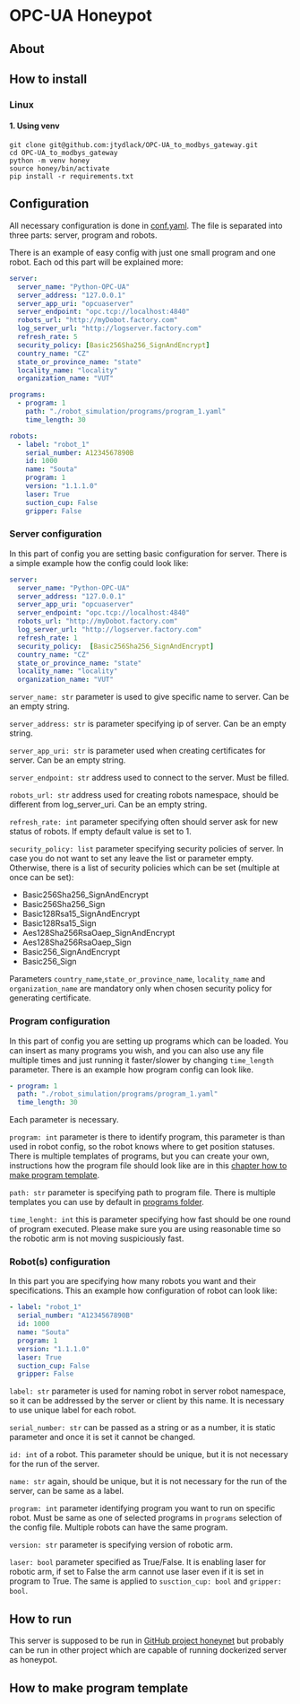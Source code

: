 # OPC-UA Honeypot

## About

## How to install
### Linux
#### 1. Using venv
```commandline
git clone git@github.com:jtydlack/OPC-UA_to_modbys_gateway.git
cd OPC-UA_to_modbys_gateway
python -m venv honey
source honey/bin/activate
pip install -r requirements.txt
```

## Configuration

All necessary configuration is done in [conf.yaml](dobot_server/files/config.yaml).
The file is separated into three parts: server, program and robots.

There is an example of easy config with just one small program and one robot.
Each od this part will be explained more:
```yaml
server:
  server_name: "Python-OPC-UA"
  server_address: "127.0.0.1"
  server_app_uri: "opcuaserver"
  server_endpoint: "opc.tcp://localhost:4840"
  robots_url: "http://myDobot.factory.com"
  log_server_url: "http://logserver.factory.com"
  refresh_rate: 5
  security_policy: [Basic256Sha256_SignAndEncrypt]
  country_name: "CZ"
  state_or_province_name: "state"
  locality_name: "locality"
  organization_name: "VUT"

programs:
  - program: 1
    path: "./robot_simulation/programs/program_1.yaml"
    time_length: 30

robots:
  - label: "robot_1"
    serial_number: A1234567890B
    id: 1000
    name: "Souta"
    program: 1
    version: "1.1.1.0"
    laser: True
    suction_cup: False
    gripper: False
```

### Server configuration

In this part of config you are setting basic configuration for server. There is
a simple example how the config could look like:
```yaml
server:
  server_name: "Python-OPC-UA"
  server_address: "127.0.0.1"
  server_app_uri: "opcuaserver"
  server_endpoint: "opc.tcp://localhost:4840"
  robots_url: "http://myDobot.factory.com"
  log_server_url: "http://logserver.factory.com"
  refresh_rate: 1
  security_policy:  [Basic256Sha256_SignAndEncrypt]
  country_name: "CZ"
  state_or_province_name: "state"
  locality_name: "locality"
  organization_name: "VUT"
```

`server_name: str` parameter is used to give specific name to server. Can be
an empty string.

`server_address: str` is parameter specifying ip of server. Can be an empty string.

`server_app_uri: str` is parameter used when creating certificates for server.
Can be an empty string.

`server_endpoint: str` address used to connect to the server. Must be filled.

`robots_url: str` address used for creating robots namespace, should be different
from log_server_uri. Can be an empty string.

`refresh_rate: int` parameter specifying often should server ask for new status
of robots. If empty default value is set to 1.

`security_policy: list` parameter specifying security policies of server.
In case you do not want to set any leave the list or parameter empty. Otherwise, 
there is a list of security policies which can be set (multiple at once can be set):
- Basic256Sha256_SignAndEncrypt
- Basic256Sha256_Sign
- Basic128Rsa15_SignAndEncrypt
- Basic128Rsa15_Sign
- Aes128Sha256RsaOaep_SignAndEncrypt
- Aes128Sha256RsaOaep_Sign
- Basic256_SignAndEncrypt
- Basic256_Sign

Parameters `country_name`,`state_or_province_name`, `locality_name` and 
`organization_name` are mandatory only when chosen security policy
for generating certificate.

### Program configuration

In this part of config you are setting up programs which can be loaded. You can
insert as many programs you wish, and you can also use any file multiple times
and just running it faster/slower by changing `time_length` parameter. There is 
an example how program config can look like.

```yaml
- program: 1
  path: "./robot_simulation/programs/program_1.yaml"
  time_length: 30
```

Each parameter is necessary.

`program: int` parameter is there to identify program, this parameter is than used
in robot config, so the robot knows where to get position statuses. There is
multiple templates of programs, but you can create your own,
instructions how the program file should look like are in this 
[chapter how to make program template](#how-to-make-program-template).

`path: str` parameter is specifying path to program file. There is multiple templates
you can use by default in [programs folder](dobot_server/files/programs).

`time_lenght: int` this is parameter specifying how fast should be one round of
program executed. Please make sure you are using reasonable time so the robotic
arm is not moving suspiciously fast.

### Robot(s) configuration

In this part you are specifying how many robots you want and their specifications.
This an example how configuration of robot can look like:

```yaml
- label: "robot_1"
  serial_number: "A1234567890B"
  id: 1000
  name: "Souta"
  program: 1
  version: "1.1.1.0"
  laser: True
  suction_cup: False
  gripper: False
```

`label: str` parameter is used for naming robot in server robot namespace, so it can
be addressed by the server or client by this name. It is necessary to use unique
label for each robot.

`serial_number: str` can be passed as a string or as a number, it is static parameter
and once it is set it cannot be changed.

`id: int` of a robot. This parameter should be unique, but it is not necessary for
the run of the server.

`name: str` again, should be unique, but it is not necessary for the run of the server,
can be same as a label.

`program: int` parameter identifying program you want to run on specific robot. Must
be same as one of selected programs in `programs` selection of the config file.
Multiple robots can have the same program.

`version: str` parameter is specifying version of robotic arm.

`laser: bool` parameter specified as True/False. It is enabling laser for robotic
arm, if set to False the arm cannot use laser even if it is set in program to True.
The same is applied to `susction_cup: bool` and `gripper: bool`.

## How to run

This server is supposed to be run in
[GitHub project honeynet](https://github.com/mnecas/honeynet) but probably can
be run in other project which are capable of running dockerized server as honeypot.

## How to make program template
